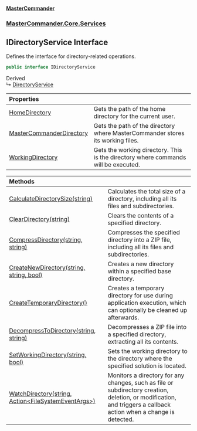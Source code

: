 #### [MasterCommander](MasterCommander.md 'MasterCommander')
### [MasterCommander.Core.Services](MasterCommander.Core.Services.md 'MasterCommander.Core.Services')

## IDirectoryService Interface

Defines the interface for directory-related operations.

```csharp
public interface IDirectoryService
```

Derived  
&#8627; [DirectoryService](DirectoryService.md 'MasterCommander.Integrations.DirectoryService')

| Properties | |
| :--- | :--- |
| [HomeDirectory](IDirectoryService.HomeDirectory.md 'MasterCommander.Core.Services.IDirectoryService.HomeDirectory') | Gets the path of the home directory for the current user. |
| [MasterCommanderDirectory](IDirectoryService.MasterCommanderDirectory.md 'MasterCommander.Core.Services.IDirectoryService.MasterCommanderDirectory') | Gets the path of the directory where MasterCommander stores its working files. |
| [WorkingDirectory](IDirectoryService.WorkingDirectory.md 'MasterCommander.Core.Services.IDirectoryService.WorkingDirectory') | Gets the working directory. This is the directory where commands will be executed. |

| Methods | |
| :--- | :--- |
| [CalculateDirectorySize(string)](IDirectoryService.CalculateDirectorySize(string).md 'MasterCommander.Core.Services.IDirectoryService.CalculateDirectorySize(string)') | Calculates the total size of a directory, including all its files and subdirectories. |
| [ClearDirectory(string)](IDirectoryService.ClearDirectory(string).md 'MasterCommander.Core.Services.IDirectoryService.ClearDirectory(string)') | Clears the contents of a specified directory. |
| [CompressDirectory(string, string)](IDirectoryService.CompressDirectory(string,string).md 'MasterCommander.Core.Services.IDirectoryService.CompressDirectory(string, string)') | Compresses the specified directory into a ZIP file, including all its files and subdirectories. |
| [CreateNewDirectory(string, string, bool)](IDirectoryService.CreateNewDirectory(string,string,bool).md 'MasterCommander.Core.Services.IDirectoryService.CreateNewDirectory(string, string, bool)') | Creates a new directory within a specified base directory. |
| [CreateTemporaryDirectory()](IDirectoryService.CreateTemporaryDirectory().md 'MasterCommander.Core.Services.IDirectoryService.CreateTemporaryDirectory()') | Creates a temporary directory for use during application execution, which can optionally be cleaned up afterwards. |
| [DecompressToDirectory(string, string)](IDirectoryService.DecompressToDirectory(string,string).md 'MasterCommander.Core.Services.IDirectoryService.DecompressToDirectory(string, string)') | Decompresses a ZIP file into a specified directory, extracting all its contents. |
| [SetWorkingDirectory(string, bool)](IDirectoryService.SetWorkingDirectory(string,bool).md 'MasterCommander.Core.Services.IDirectoryService.SetWorkingDirectory(string, bool)') | Sets the working directory to the directory where the specified solution is located. |
| [WatchDirectory(string, Action&lt;FileSystemEventArgs&gt;)](IDirectoryService.WatchDirectory(string,Action_FileSystemEventArgs_).md 'MasterCommander.Core.Services.IDirectoryService.WatchDirectory(string, System.Action<System.IO.FileSystemEventArgs>)') | Monitors a directory for any changes, such as file or subdirectory creation, deletion, or modification, and triggers a callback action when a change is detected. |
